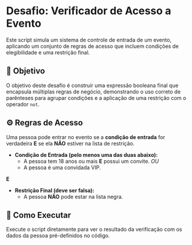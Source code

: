 # Desafio: Verificador de Acesso a Evento

Este script simula um sistema de controle de entrada de um evento, aplicando um conjunto de regras de acesso que incluem condições de elegibilidade e uma restrição final.

## 🎯 Objetivo

O objetivo deste desafio é construir uma expressão booleana final que encapsula múltiplas regras de negócio, demonstrando o uso correto de parênteses para agrupar condições e a aplicação de uma restrição com o operador `not`.

## ⚙️ Regras de Acesso

Uma pessoa pode entrar no evento se a **condição de entrada** for verdadeira **E** se ela **NÃO** estiver na lista de restrição.

-   **Condição de Entrada (pelo menos uma das duas abaixo):**
    -   A pessoa tem 18 anos ou mais **E** possui um convite.
    *OU*
    -   A pessoa é uma convidada VIP.

**E**

-   **Restrição Final (deve ser falsa):**
    -   A pessoa **NÃO** pode estar na lista negra.

## 🚀 Como Executar

Execute o script diretamente para ver o resultado da verificação com os dados da pessoa pré-definidos no código.